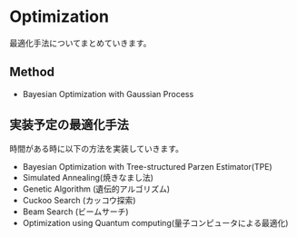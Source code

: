# Optimization
最適化手法についてまとめていきます。
## Method
- Bayesian Optimization with Gaussian Process

## 実装予定の最適化手法
時間がある時に以下の方法を実装していきます。
- Bayesian Optimization with Tree-structured Parzen Estimator(TPE)
- Simulated Annealing(焼きなまし法)
- Genetic Algorithm (遺伝的アルゴリズム)
- Cuckoo Search (カッコウ探索)
- Beam Search (ビームサーチ)
- Optimization using Quantum computing(量子コンピュータによる最適化)
